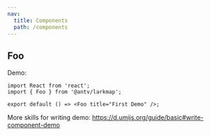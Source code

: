 ```yaml
---
nav:
  title: Components
  path: /components
---
```


## Foo

Demo:

```tsx
import React from 'react';
import { Foo } from '@antv/larkmap';

export default () => <Foo title="First Demo" />;
```

More skills for writing demo: https://d.umijs.org/guide/basic#write-component-demo
